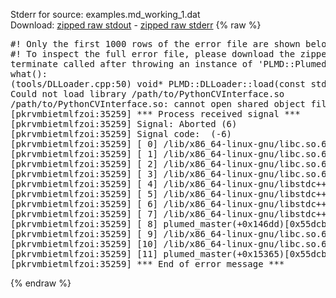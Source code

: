Stderr for source:  examples.md_working_1.dat   
Download: [zipped raw stdout](examples.md_working_1.dat.plumed_master.stdout.txt.zip) - [zipped raw stderr](examples.md_working_1.dat.plumed_master.stderr.txt.zip) 
{% raw %}
<pre>
#! Only the first 1000 rows of the error file are shown below
#! To inspect the full error file, please download the zipped raw stderr file above
terminate called after throwing an instance of 'PLMD::Plumed::ExceptionError'
what():
(tools/DLLoader.cpp:50) void* PLMD::DLLoader::load(const std::string&)
Could not load library /path/to/PythonCVInterface.so
/path/to/PythonCVInterface.so: cannot open shared object file: No such file or directory
[pkrvmbietmlfzoi:35259] *** Process received signal ***
[pkrvmbietmlfzoi:35259] Signal: Aborted (6)
[pkrvmbietmlfzoi:35259] Signal code:  (-6)
[pkrvmbietmlfzoi:35259] [ 0] /lib/x86_64-linux-gnu/libc.so.6(+0x45330)[0x7f5051445330]
[pkrvmbietmlfzoi:35259] [ 1] /lib/x86_64-linux-gnu/libc.so.6(pthread_kill+0x11c)[0x7f505149eb2c]
[pkrvmbietmlfzoi:35259] [ 2] /lib/x86_64-linux-gnu/libc.so.6(gsignal+0x1e)[0x7f505144527e]
[pkrvmbietmlfzoi:35259] [ 3] /lib/x86_64-linux-gnu/libc.so.6(abort+0xdf)[0x7f50514288ff]
[pkrvmbietmlfzoi:35259] [ 4] /lib/x86_64-linux-gnu/libstdc++.so.6(+0xa5ff5)[0x7f50518a5ff5]
[pkrvmbietmlfzoi:35259] [ 5] /lib/x86_64-linux-gnu/libstdc++.so.6(+0xbb0da)[0x7f50518bb0da]
[pkrvmbietmlfzoi:35259] [ 6] /lib/x86_64-linux-gnu/libstdc++.so.6(_ZSt10unexpectedv+0x0)[0x7f50518a5a55]
[pkrvmbietmlfzoi:35259] [ 7] /lib/x86_64-linux-gnu/libstdc++.so.6(+0xa5a6f)[0x7f50518a5a6f]
[pkrvmbietmlfzoi:35259] [ 8] plumed_master(+0x146dd)[0x55dcb46a36dd]
[pkrvmbietmlfzoi:35259] [ 9] /lib/x86_64-linux-gnu/libc.so.6(+0x2a1ca)[0x7f505142a1ca]
[pkrvmbietmlfzoi:35259] [10] /lib/x86_64-linux-gnu/libc.so.6(__libc_start_main+0x8b)[0x7f505142a28b]
[pkrvmbietmlfzoi:35259] [11] plumed_master(+0x15365)[0x55dcb46a4365]
[pkrvmbietmlfzoi:35259] *** End of error message ***
</pre>
{% endraw %}
